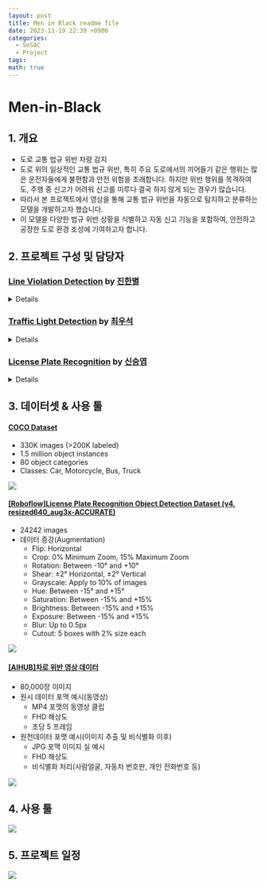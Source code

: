 ```yaml
---
layout: post
title: Men in Black readme file
date: 2023-11-19 22:39 +0900
categories:
  - SeSAC
  - Project
tags: 
math: true
---
```


# Men-in-Black

## 1. 개요
- 도로 교통 법규 위반 차량 감지
- 도로 위의 일상적인 교통 법규 위반, 특히 주요 도로에서의 끼어들기 같은 행위는 많은 운전자들에게 불편함과 안전 위험을 초래합니다. 하지만 위반 행위를 목격하여도, 주행 중 신고가 어려워 신고를 미루다 결국 하지 않게 되는 경우가 많습니다.
- 따라서 본 프로젝트에서 영상을 통해 교통 법규 위반을 자동으로 탐지하고 분류하는 모델을 개발하고자 했습니다.
- 이 모델을 다양한 법규 위반 상황을 식별하고 자동 신고 기능을 포함하여, 안전하고 공장한 도로 환경 조성에 기여하고자 합니다.

## 2. 프로젝트 구성 및 담당자

### [Line Violation Detection](https://github.com/SeSAC-Men-in-Black/Men-in-Black/tree/074ad63391bab45290966de5b0f9d747f9a252ae/Line%20violation%20detection) by [진한별](https://github.com/Moonbyeol)
<details>
<summary>Details</summary>
<br>
</details>

### [Traffic Light Detection](https://github.com/SeSAC-Men-in-Black/Men-in-Black/tree/main/Traffic%20Light) by [최우석](https://github.com/Wangws1004)
<details>
<summary>Details</summary>
<br>
</details>

### [License Plate Recognition](https://github.com/SeSAC-Men-in-Black/Men-in-Black/tree/main/Automatic%20License%20Plate%20Recognition) by [신승엽](https://github.comsyshin0116)
<details>
<summary>Details</summary>

## 진행 과정:

1. 차량 감지(Vehicle Detection)
    
2. 번호판 감지(License Plate Detection)
    
3. OCR(Optical Character Recognition)
    

## 1. 차량 감지(Vehicle Detection)

- Model: Yolov8n, Yolov8m
    
- Dataset: COCO Dataset
    
    - 330K images (>200K labeled)
        
    - 1.5 million object instances
        
    - 80 object categories
        
- Classes: Car, Motorcycle, Bus, Truck
    

YOLO model structure

![](https://i.imgur.com/eFgToyo.png)


### 차량 트래킹(Object Tracking)

- model: Sort
    
    - A simple online and realtime tracking algorithm for 2D multiple object tracking in video sequences
        
- [GitHub - abewley/sort: Simple, online, and realtime tracking of multiple objects in a video sequence.](https://github.com/abewley/sort)
    

###   2. 번호판 감지(License Plate Detection)

- Model: Yolov8m 50 epoch, 120epoch
    
- Dataset: \[Roboflow][License Plate Recognition Object Detection Dataset (v4, resized640_aug3x-ACCURATE) by Roboflow Universe Projects](https://universe.roboflow.com/roboflow-universe-projects/license-plate-recognition-rxg4e/dataset/4 "https://universe.roboflow.com/roboflow-universe-projects/license-plate-recognition-rxg4e/dataset/4")
    
    - 24242 images
        
        - Augmentations
            
            - Flip: Horizontal
                
            - Crop: 0% Minimum Zoom, 15% Maximum Zoom
                
            - Rotation: Between -10° and +10°
                
            - Shear: ±2° Horizontal, ±2° Vertical
                
            - Grayscale: Apply to 10% of images
                
            - Hue: Between -15° and +15°
                
            - Saturation: Between -15% and +15%
                
            - Brightness: Between -15% and +15%
                
            - Exposure: Between -15% and +15%
                
            - Blur: Up to 0.5px
                
            - Cutout: 5 boxes with 2% size each
                
- Training:
    

hyper parameters:

`task=detect, mode=train, model=yolov8m.pt, data=/content/License_plate_recognition/dataset/License-Plate-Recognition-4/data.yaml, epochs=500, patience=50, batch=16, imgsz=640, save=True, save_period=-1, cache=False, device=None, workers=8, project=license_plate_detection_yolov8m, name=None, exist_ok=False, pretrained=True, optimizer=auto, verbose=True, seed=0, deterministic=True, single_cls=False, rect=False, cos_lr=False, close_mosaic=10, resume=False, amp=True, fraction=1.0, profile=False, freeze=None, overlap_mask=True, mask_ratio=4, dropout=0.0, val=True, split=val, save_json=False, save_hybrid=False, conf=None, iou=0.7, max_det=300, half=False, dnn=False, plots=True, source=None, show=False, save_txt=False, save_conf=False, save_crop=False, show_labels=True, show_conf=True, vid_stride=1, stream_buffer=False, line_width=None, visualize=False, augment=False, agnostic_nms=False, classes=None, retina_masks=False, boxes=True, format=torchscript, keras=False, optimize=False, int8=False, dynamic=False, simplify=False, opset=None, workspace=4, nms=False, lr0=0.01, lrf=0.01, momentum=0.937, weight_decay=0.0005, warmup_epochs=3.0, warmup_momentum=0.8, warmup_bias_lr=0.1, box=7.5, cls=0.5, dfl=1.5, pose=12.0, kobj=1.0, label_smoothing=0.0, nbs=64, hsv_h=0.015, hsv_s=0.7, hsv_v=0.4, degrees=0.0, translate=0.1, scale=0.5, shear=0.0, perspective=0.0, flipud=0.0, fliplr=0.5, mosaic=1.0, mixup=0.0, copy_paste=0.0, cfg=None, tracker=botsort.yaml, save_dir=license_plate_detection_yolov8m/train`

model summary:

`from n params module arguments 0 -1 1 1392 ultralytics.nn.modules.conv.Conv [3, 48, 3, 2] 1 -1 1 41664 ultralytics.nn.modules.conv.Conv [48, 96, 3, 2] 2 -1 2 111360 ultralytics.nn.modules.block.C2f [96, 96, 2, True] 3 -1 1 166272 ultralytics.nn.modules.conv.Conv [96, 192, 3, 2] 4 -1 4 813312 ultralytics.nn.modules.block.C2f [192, 192, 4, True] 5 -1 1 664320 ultralytics.nn.modules.conv.Conv [192, 384, 3, 2] 6 -1 4 3248640 ultralytics.nn.modules.block.C2f [384, 384, 4, True] 7 -1 1 1991808 ultralytics.nn.modules.conv.Conv [384, 576, 3, 2] 8 -1 2 3985920 ultralytics.nn.modules.block.C2f [576, 576, 2, True] 9 -1 1 831168 ultralytics.nn.modules.block.SPPF [576, 576, 5] 10 -1 1 0 torch.nn.modules.upsampling.Upsample [None, 2, 'nearest'] 11 [-1, 6] 1 0 ultralytics.nn.modules.conv.Concat [1] 12 -1 2 1993728 ultralytics.nn.modules.block.C2f [960, 384, 2] 13 -1 1 0 torch.nn.modules.upsampling.Upsample [None, 2, 'nearest'] 14 [-1, 4] 1 0 ultralytics.nn.modules.conv.Concat [1] 15 -1 2 517632 ultralytics.nn.modules.block.C2f [576, 192, 2] 16 -1 1 332160 ultralytics.nn.modules.conv.Conv [192, 192, 3, 2] 17 [-1, 12] 1 0 ultralytics.nn.modules.conv.Concat [1] 18 -1 2 1846272 ultralytics.nn.modules.block.C2f [576, 384, 2] 19 -1 1 1327872 ultralytics.nn.modules.conv.Conv [384, 384, 3, 2] 20 [-1, 9] 1 0 ultralytics.nn.modules.conv.Concat [1] 21 -1 2 4207104 ultralytics.nn.modules.block.C2f [960, 576, 2] 22 [15, 18, 21] 1 3776275 ultralytics.nn.modules.head.Detect [1, [192, 384, 576]] Model summary: 295 layers, 25856899 parameters, 25856883 gradients`

optimizer: SGD(lr=0.01, momentum=0.9) with parameter groups 77 weight(decay=0.0), 84 weight(decay=0.0005), 83 bias(decay=0.0)

Image sizes: 640 train, 640 val

#### WandB

![](https://i.imgur.com/wKFGARx.png)

![](https://i.imgur.com/ZwzZCZh.png)

![](https://i.imgur.com/iGsTw9O.png)

![](https://i.imgur.com/AKzo4Tz.png)

![](https://i.imgur.com/UKG85j0.png)

![](https://i.imgur.com/1B8dgOW.png)

## 3. OCR(Optical Character Recognition)

Model: EasyOCR

Preprocessing steps:

1. **Grayscale Conversion**: This simplifies the image by removing color information, making further processing faster and focusing on intensity.
    
2. **Contrast Enhancement with CLAHE (Contrast Limited Adaptive Histogram Equalization)**: Improves the contrast of the image, making details more distinct, especially useful in varying lighting conditions.
    
3. **Gaussian Blur**: Reduces noise and smoothes the image, which can help in reducing false edges detected in the subsequent edge detection step.
    
4. **Canny Edge Detection**: Identifies edges in the image. This is useful for finding the boundaries of objects, in this case, the license plate.
    
5. **Finding Contours and Perspective Transformation**: Identifies contours in the image and, if a rectangular contour (assumed to be the license plate) is found, applies a perspective transformation to get a front-facing view of the license plate.
    

Original Image:

![](https://i.imgur.com/63v2mMO.png)


Detected Car:

![](https://i.imgur.com/50zAgWN.png)


Grayscale:

![](https://i.imgur.com/3h2XYY4.png)

CLAHE:

![](https://i.imgur.com/Nt70a3p.png)

Gaussian Blur:

![](https://i.imgur.com/I0Cg8wH.png)


Canny Edge Detection:

![](https://i.imgur.com/vEbTsXy.png)

## Attempts and Failure:

- Tracking cars with yolov8:
    
    - worse outputs compared to Sort, took longer time→ attempted at early stages, improved output expected
        
- Clips from Dashboard cam:
    
    - Car and License Plates were well detected, but video quality too low for OCR
        
    - phenomenon occurred more frequently when relative speed of vehicle was faster
        

## Room for Improvements:

- Try variety of Object Detection models for comparison
    
- Try variety of OCR models for comparison(TesseractOCR, PaddleOCR)
    
- Enhance Video Quality for better detection and recognition
    
- Try Segmentation
</details>

## 3. 데이터셋 & 사용 툴

#### [COCO Dataset](https://cocodataset.org/#home)
- 330K images (>200K labeled)
- 1.5 million object instances
- 80 object categories
- Classes: Car, Motorcycle, Bus, Truck

![](https://i.imgur.com/X6FioAe.png)




#### [\[Roboflow\]License Plate Recognition Object Detection Dataset (v4, resized640_aug3x-ACCURATE)](https://universe.roboflow.com/roboflow-universe-projects/license-plate-recognition-rxg4e/dataset/4)
- 24242 images
- 데이터 증강(Augmentation)
  - Flip: Horizontal 
  - Crop: 0% Minimum Zoom, 15% Maximum Zoom 
  - Rotation: Between -10° and +10° 
  - Shear: ±2° Horizontal, ±2° Vertical 
  - Grayscale: Apply to 10% of images 
  - Hue: Between -15° and +15° 
  - Saturation: Between -15% and +15% 
  - Brightness: Between -15% and +15% 
  - Exposure: Between -15% and +15% 
  - Blur: Up to 0.5px 
  - Cutout: 5 boxes with 2% size each
 
![](https://i.imgur.com/CqP6mNG.png)


 #### [\[AIHUB\]차로 위반 영상 데이터](https://aihub.or.kr/aihubdata/data/view.do?currMenu=115&topMenu=100&aihubDataSe=data&dataSetSn=628)
 - 80,000장 이미지
 - 원시 데이터 포맥 예시(동영상)
   - MP4 포맷의 동영상 클립
   - FHD 해상도
   - 초당 5 프레임
 - 원천데이터 포맷 예시(이미지 추출 및 비식별화 이후)
   - JPG 포맥 이미지 실 예시
   - FHD 해상도
   - 비식별화 처리(사람얼굴, 자동차 번호판, 개인 전화번호 등)

![](https://i.imgur.com/8PRmusV.png)

## 4. 사용 툴

![](https://i.imgur.com/I0kSdG1.png)
## 5. 프로젝트 일정 

![](https://i.imgur.com/35Cr1cR.png)
